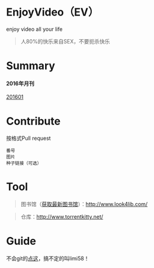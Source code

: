 # EnjoyVideo（EV）
enjoy video all your life
> 人80%的快乐来自SEX，不要扼杀快乐

# Summary
#### 2016年月刊
[201601](201601.md)  

# Contribute
按格式Pull request  
```
番号  
图片  
种子链接（可选）  
```
# Tool
> 图书馆（[获取最新图书馆](guide/getLib.md)）：http://www.look4lib.com/

> 仓库：http://www.torrentkitty.net/

# Guide
不会git的[点这](guide/guide.md)，搞不定的叫limi58！



